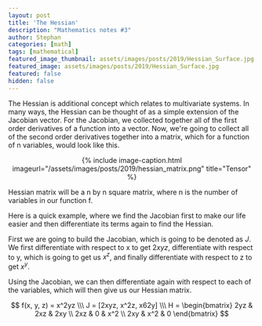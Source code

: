 ```yaml
---
layout: post
title: 'The Hessian'
description: "Mathematics notes #3"
author: Stephan
categories: [math]
tags: [mathematical]
featured_image_thumbnail: assets/images/posts/2019/Hessian_Surface.jpg
featured_image: assets/images/posts/2019/Hessian_Surface.jpg
featured: false
hidden: false
---
```



The Hessian is additional concept which relates to multivariate systems. In many ways, the Hessian can be thought of as a simple extension of the Jacobian vector. For the Jacobian, we collected together all of the first order derivatives of a function into a vector. Now, we're going to collect all of the second order derivatives together into a matrix, which for a function of n variables, would look like this.


<div style="text-align:center">
{% include image-caption.html imageurl="/assets/images/posts/2019/hessian_matrix.png" title="Tensor" %}
</div>

Hessian matrix will be a n by n square matrix, where n is the number of variables in our function f.

Here is a quick example, where we find the Jacobian first to make our life easier and then differentiate its terms again to find the Hessian.  

First we are going to build the Jacobian, which is going to be denoted as $J$. We first differentiate with respect to x to get $2xyz$, differentiate with respect to y, which is going to get us $x^z$, and finally differentiate with respect to z to get $x^y$.

Using the Jacobian, we can then differentiate again with respect to each of the variables, which will then give us our Hessian matrix.


$$ f(x, y, z) = x^2yz \\\
   J = [2xyz, x^2z, x62y] \\\
   H = \begin{bmatrix} 2yz & 2xz & 2xy \\
                       2xz & 0 & x^2 \\
                       2xy & x^2 & 0 \end{bmatrix} $$
